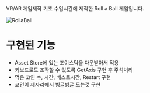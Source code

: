VR/AR 게임제작 기초 수업시간에 제작한 Roll a Ball 게임입니다. <br/>

![RollaBall](https://github.com/J-WooHyeok/Unity_Roll-a-Ball/assets/114277865/940d1178-4b22-41c1-bfc3-bfe8a63b630a)


# 구현된 기능 <br/>
* Asset Store에 있는 조이스틱을 다운받아서 적용
* 키보드로도 조작할 수 있도록 GetAxis 구현 후 주석처리
* 먹은 코인 수, 시간, 베스트시간, Restart 구현
* 코인이 제자리에서 빙글빙글 도는것 구현

